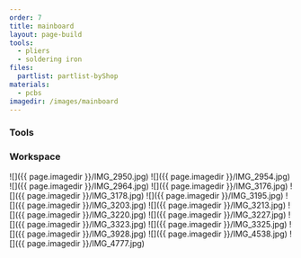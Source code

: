 ```yaml
---
order: 7
title: mainboard
layout: page-build
tools:
  - pliers
  - soldering iron
files:
  partlist: partlist-byShop
materials:
  - pcbs
imagedir: /images/mainboard
---
```



### Tools



### Workspace



![]({{ page.imagedir }}/IMG_2950.jpg)
![]({{ page.imagedir }}/IMG_2954.jpg)
![]({{ page.imagedir }}/IMG_2964.jpg)
![]({{ page.imagedir }}/IMG_3176.jpg)
![]({{ page.imagedir }}/IMG_3178.jpg)
![]({{ page.imagedir }}/IMG_3195.jpg)
![]({{ page.imagedir }}/IMG_3203.jpg)
![]({{ page.imagedir }}/IMG_3213.jpg)
![]({{ page.imagedir }}/IMG_3220.jpg)
![]({{ page.imagedir }}/IMG_3227.jpg)
![]({{ page.imagedir }}/IMG_3323.jpg)
![]({{ page.imagedir }}/IMG_3325.jpg)
![]({{ page.imagedir }}/IMG_3928.jpg)
![]({{ page.imagedir }}/IMG_4538.jpg)
![]({{ page.imagedir }}/IMG_4777.jpg)

